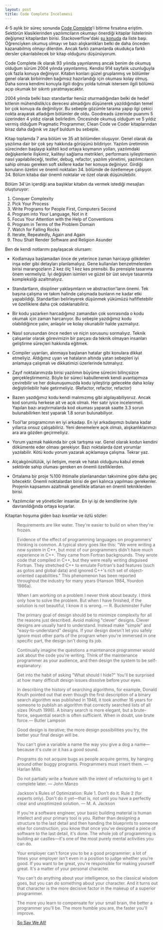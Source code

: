 ```yaml
---
layout: post
title: Code Complete İncelemesi
---
```


4-5 aylık bir süreç sonunda [Code Complete](https://www.goodreads.com/book/show/4845.Code_Complete)'i bitirme fırsatına eriştim. Sektörün klasiklerinden yazılımcıların okumayı önerdiği kitaplar listelerinin değişmez kitaplardan birisi. Stackoverflow'daki [şu konuda](https://stackoverflow.com/questions/1711/what-is-the-single-most-influential-book-every-programmer-should-read) da liste başı. Öğrenciyken okumuş olmayı ve bazı alışkanlıkları belki de daha önceden kazanabilmiş olmayı dilerdim. Ancak farklı zamanlarda okudukça farklı dersler çıkarılabilecek bir kitap olduğunu düşünüyorum.

Code Complete ilk olarak 93 yılında yayınlanmış ancak benim de okumuş olduğum sürüm 2004 yılında yayınlanmış. Kendisi 914 sayfalık uzunluğuyla çok fazla konuya değiniyor. Kitabın konları güzel gruplanmış ve bölümler genel olarak birbirinden bağımsız hazırlandığı için okuması kolay olmuş. Daha sonra kendimi konuyla ilgili doğru yolda tutmak istersem ilgili bölümü açıp okumak bir sıkıntı yaratmayacaktır.

2004 yılında belki bazı standartlar henüz oturmadığından belki de hedef kitlenin mühendislik/cs derecesi almadığını düşünerek yazıldığından temel bir çok konuya da değiniliyor. Bu sebeple gözümle tarama yapıp ilgi çekici nokta arayarak atladığım bölümler de oldu. Goodreads üzerinde puanımı 5 üzerinden 4 yıldız olarak belirledim. Öncesinde okumuş olduğum ve 5 yıldız vermiş olduğum Pragmatic Programmer, Clean Code ve Coder kitaplarından biraz daha dağınık ve zayıf buldum bu sebeple.

Kitap toplamda 7 ana bölüm ve 35 alt bölümden oluşuyor. Genel olarak da yazılıma dair bir çok şey hakkında görüşünü bildiriyor. Yazılım üretiminin sürecinden başlayıp kaliteli kod ortaya koymanın yolları, yazılımdaki değişkenlerle ilişkimiz, kaliteyi sağlama metrikleri, performans iyileştirmenin nasıl yapılabileceği, testler, debug, refactor, yazılım yönetimi, yazılımcıların sahip olması gereken soft skillere kadar her konuya değiniyor. Girdiği konuların özetini ve önemli noktaları 34. bölümde de özetlemeye çalışıyor. 34. Bölüm kitaba dair önemli noktalar ve özet olarak düşünülebilir.

Bölüm 34'ün içerdiği ana başlıklar kitabın da vermek istediği mesajları oluşturuyor:
1. Conquer Complexity
2. Pick Your Process
3. Write Programs for People First, Computers Second
4. Program into Your Language, Not in it
5. Focus Your Attention with the Help of Conventions
6. Program in Terms of the Problem Domain
7. Watch for Falling Rocks
8. Iterate, Repeatedly, Again and Again
9. Thou Shalt Render Software and Religion Asunder

Ben de kendi notlarımı paylaşacak olursam: 

- Kodlamaya başlamadan önce de yeterince zaman harcayıp gökdelen inşa eder gibi detayları planlamalıyız. Gene kullanılan benzetmelerden birisi marangozların 2 kez ölç 1 kez kes prensibi. Bu prensiple tasarıma önem vermeliyiz. İyi değişken isimleri ve güzel bir üst seviye tasarımla kompleksliği azaltmalıyız.

- Standartların, disipliner yaklaşımların ve abstraction'ların önemi. Tek başına çalışma ve takım halinde çalışmada bunların ne kadar etki yapabildiği. Standartları belirleyerek düşünmek yükümüzü hafifletebilir ve özelliklere daha çok odaklanabiliriz.

-  Bir kodu yazarken harcadığımız zamandan çok sonrasında o kodu okumak için zaman harcanıyor. Bu sebeple yazdığımız kodu olabildiğince yalın, anlaşılır ve kolay okunabilir halde yazmalıyız.

- Nasıl sorusundan önce neden ve niçin sorusunu sormalıyız. Teknik çalışanlar olarak görevimizin bir parçası da teknik olmayan insanları geliştirme süreçleri hakkında eğitmek.

- Compiler uyarıları, alınmaya başlanan hatalar gibi konulara dikkat etmeliyiz. Aldığımız uyarı ve hataların altında yatan sebepleri iyi anlamaya çalışmalı ve dikkatimizi üzerlerinde tutmalıyız.

- Zayıf noktalarımızda birisi yazılımın büyüme sürecini bilinçsizce gerçekleştirmemiz. Böyle bir süreci kabullenerek kendi avantajımıza çevirebilir ve her dokunuşumuzda kodu iyileştirip gelecekte daha kolay değiştirilebilir hale getirmeliyiz. (Refactor, refactor, refactor)

- Bazen yazdığımız kodu kendi malımızmış gibi algılayabiliyoruz. Ancak kod sorumlu herkese ait ve açık olmalı. Her satır iyice incelenmeli. Yapılan bazı araştırmalarda kod okuması yaparak saatte 3.3 sorun bulunabilirken test yaparak 1.8 sorun bulunabiliyor.

- Tool'lar programcının en iyi arkadaşı. En iyi arkadaşımızı bulana kadar yıllarca onsuz çalışabiliriz. Yeni denemelere açık olmalı, alışkanlıklarımızı ara ara gözden geçirmeliyiz.

- Yorum yazmak hakkında bir çok tartışma var. Genel olarak kodun kendini dökümente eder olması gerekiyor. Bazı noktalarda özet yorumlar yazılabilir. Kötü kodu yorum yazarak açıklamaya çalışma. Tekrar yaz.

- Alçakgönüllülük, iyi iletişim, merak ve hatalı olduğunu kabul etmek sektörde sahip oluması gereken en önemli özelliklerden.

- Ortalama bir proje %100 ihtimalle planlanandan takvimine göre daha geç bitecektir. Önemli noktalardan birisi de geri kalınca yapılması gerekenler. Projenin kapsamını azaltmak genellikle atlanan en önemli tekniklerden birisi.

- Yazılımcılar ve yöneticiler insanlar. En iyi işi de kendilerine öyle davranıldığında ortaya koyarlar.

Kitaptan hoşuma giden bazı kısımlar ve özlü sözler:

> Requirements are like water. They're easier to build on when they're frozen.

> Evidence of the effect of programming languages on programmers' thinking is common. A typical story goes like this: "We were writing a new system in C++, but most of our programmers didn't have much experience in C++. They came from Fortran backgrounds. They wrote code that compiled in C++, but they were really writing disguised Fortran. They stretched C++ to emulate Fortran's bad features (such as gotos and global data) and ignored C++'s rich set of object-oriented capabilities." This phenomenon has been reported throughout the industry for many years (Hanson 1984, Yourdon 1986a).

> When I am working on a problem I never think about beauty. I think only how to solve the problem. But when I have finished, if the solution is not beautiful, I know it is wrong. — R. Buckminster Fuller

> The primary goal of design should be to minimize complexity for all the reasons just described. Avoid making "clever" designs. Clever designs are usually hard to understand. Instead make "simple" and "easy-to-understand" designs. If your design doesn't let you safely ignore most other parts of the program when you're immersed in one specific part, the design isn't doing its job.

> Continually imagine the questions a maintenance programmer would ask about the code you're writing. Think of the maintenance programmer as your audience, and then design the system to be self-explanatory.

> Get into the habit of asking "What should I hide?" You'll be surprised at how many difficult design issues dissolve before your eyes.

>  In describing the history of searching algorithms, for example, Donald Knuth pointed out that even though the first description of a binary search algorithm was published in 1946, it took another 16 years for someone to publish an algorithm that correctly searched lists of all sizes (Knuth 1998). A binary search is more elegant, but a brute-force, sequential search is often sufficient.
When in doubt, use brute force.— Butler Lampson

> Good design is iterative; the more design possibilities you try, the better your final design will be.

> You can't give a variable a name the way you give a dog a name—because it's cute or it has a good sound.

> Programs do not acquire bugs as people acquire germs, by hanging around other buggy programs. Programmers must insert them. — Harlan Mills

> Do not partially write a feature with the intent of refactoring to get it complete later. — John Manzo

>  Jackson's Rules of Optimization: Rule 1. Don't do it. Rule 2 (for experts only). Don't do it yet—that is, not until you have a perfectly clear and unoptimized solution. — M. A. Jackson

> If you're a software engineer, your basic building material is human intellect and your primary tool is you. Rather than designing a structure to the last detail and then handing the blueprints to someone else for construction, you know that once you've designed a piece of software to the last detail, it's done. The whole job of programming is building air castles—it's one of the most purely mental activities you can do.

> Your employer can't force you to be a good programmer; a lot of times your employer isn't even in a position to judge whether you're good. If you want to be great, you're responsible for making yourself great. It's a matter of your personal character.

> You can't do anything about your intelligence, so the classical wisdom goes, but you can do something about your character. And it turns out that character is the more decisive factor in the makeup of a superior programmer.

> The more you learn to compensate for your small brain, the better a programmer you'll be. The more humble you are, the faster you'll improve.

> [So Say We All!](https://www.youtube.com/watch?v=B3EzRAgjo_s)